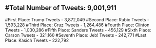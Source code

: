 #Total Number of Tweets: 9,001,911 
---
#First Place: Trump Tweets - 3,872,049
#Second Place: Rubio Tweets - 1,593,228
#Third Place: Cruz Tweets - 1,264,486
#Fourth Place: Clinton Tweets - 1,030,286
#Fifth Place: Sanders Tweets - 456,129
#Sixth Place: Carson Tweets - 321,160
#Seventh Place: Jeb! Tweets - 242,771
#Last Place: Kasich Tweets - 222,792
